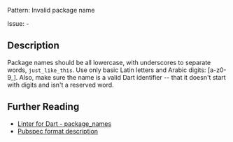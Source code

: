 Pattern: Invalid package name

Issue: -

## Description

Package names should be all lowercase, with underscores to separate words,
`just_like_this`. Use only basic Latin letters and Arabic digits: [a-z0-9_].
Also, make sure the name is a valid Dart identifier -- that it doesn't start
with digits and isn't a reserved word.

## Further Reading

* [Linter for Dart - package_names](https://dart-lang.github.io/linter/lints/package_names.html)
* [Pubspec format description](https://www.dartlang.org/tools/pub/pubspec.html)